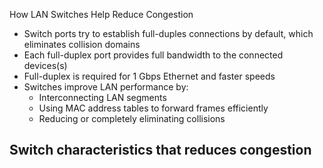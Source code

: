 How LAN Switches Help Reduce Congestion
- Switch ports try to establish full-duples connections by default, which eliminates collision domains
- Each full-duplex port provides full bandwidth to the connected devices(s)
- Full-duplex is required for 1 Gbps Ethernet and faster speeds
- Switches improve LAN performance by:
	- Interconnecting LAN segments
	- Using MAC address tables to forward frames efficiently
	- Reducing or completely eliminating collisions

Switch characteristics that reduces congestion
- 